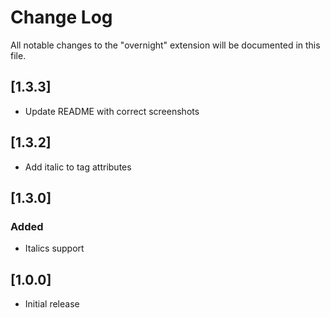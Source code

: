 # Change Log

All notable changes to the "overnight" extension will be documented in this file.

## [1.3.3]

-   Update README with correct screenshots

## [1.3.2]

-   Add italic to tag attributes

## [1.3.0]

### Added

-   Italics support

## [1.0.0]

-   Initial release
